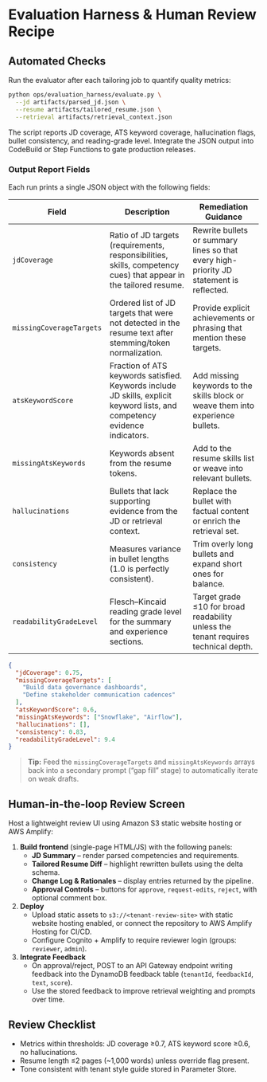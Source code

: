 # Evaluation Harness & Human Review Recipe

## Automated Checks
Run the evaluator after each tailoring job to quantify quality metrics:

```bash
python ops/evaluation_harness/evaluate.py \
  --jd artifacts/parsed_jd.json \
  --resume artifacts/tailored_resume.json \
  --retrieval artifacts/retrieval_context.json
```

The script reports JD coverage, ATS keyword coverage, hallucination flags, bullet consistency, and reading-grade level. Integrate the JSON output into CodeBuild or Step Functions to gate production releases.

### Output Report Fields

Each run prints a single JSON object with the following fields:

| Field | Description | Remediation Guidance |
| ----- | ----------- | -------------------- |
| `jdCoverage` | Ratio of JD targets (requirements, responsibilities, skills, competency cues) that appear in the tailored resume. | Rewrite bullets or summary lines so that every high-priority JD statement is reflected. |
| `missingCoverageTargets` | Ordered list of JD targets that were not detected in the resume text after stemming/token normalization. | Provide explicit achievements or phrasing that mention these targets. |
| `atsKeywordScore` | Fraction of ATS keywords satisfied. Keywords include JD skills, explicit keyword lists, and competency evidence indicators. | Add missing keywords to the skills block or weave them into experience bullets. |
| `missingAtsKeywords` | Keywords absent from the resume tokens. | Add to the resume skills list or weave into relevant bullets. |
| `hallucinations` | Bullets that lack supporting evidence from the JD or retrieval context. | Replace the bullet with factual content or enrich the retrieval set. |
| `consistency` | Measures variance in bullet lengths (1.0 is perfectly consistent). | Trim overly long bullets and expand short ones for balance. |
| `readabilityGradeLevel` | Flesch–Kincaid reading grade level for the summary and experience sections. | Target grade ≤10 for broad readability unless the tenant requires technical depth. |

```json
{
  "jdCoverage": 0.75,
  "missingCoverageTargets": [
    "Build data governance dashboards",
    "Define stakeholder communication cadences"
  ],
  "atsKeywordScore": 0.6,
  "missingAtsKeywords": ["Snowflake", "Airflow"],
  "hallucinations": [],
  "consistency": 0.83,
  "readabilityGradeLevel": 9.4
}
```

> **Tip:** Feed the `missingCoverageTargets` and `missingAtsKeywords` arrays back into a secondary prompt (“gap fill” stage) to automatically iterate on weak drafts.

## Human-in-the-loop Review Screen
Host a lightweight review UI using Amazon S3 static website hosting or AWS Amplify:

1. **Build frontend** (single-page HTML/JS) with the following panels:
   - **JD Summary** – render parsed competencies and requirements.
   - **Tailored Resume Diff** – highlight rewritten bullets using the delta schema.
   - **Change Log & Rationales** – display entries returned by the pipeline.
   - **Approval Controls** – buttons for `approve`, `request-edits`, `reject`, with optional comment box.
2. **Deploy**
   - Upload static assets to `s3://<tenant-review-site>` with static website hosting enabled, or connect the repository to AWS Amplify Hosting for CI/CD.
   - Configure Cognito + Amplify to require reviewer login (groups: `reviewer`, `admin`).
3. **Integrate Feedback**
   - On approval/reject, POST to an API Gateway endpoint writing feedback into the DynamoDB feedback table (`tenantId`, `feedbackId`, `text`, `score`).
   - Use the stored feedback to improve retrieval weighting and prompts over time.

## Review Checklist
- Metrics within thresholds: JD coverage ≥0.7, ATS keyword score ≥0.6, no hallucinations.
- Resume length ≤2 pages (~1,000 words) unless override flag present.
- Tone consistent with tenant style guide stored in Parameter Store.
